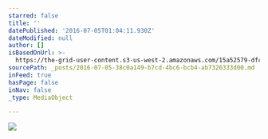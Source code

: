 ```yaml
---
starred: false
title: ''
datePublished: '2016-07-05T01:04:11.930Z'
dateModified: null
author: []
isBasedOnUrl: >-
  https://the-grid-user-content.s3-us-west-2.amazonaws.com/15a52579-dfc7-4f87-a8c5-430127f84958.jpg
sourcePath: _posts/2016-07-05-38c0a149-b7cd-4bc6-bcb4-ab7326333d00.md
inFeed: true
hasPage: false
inNav: false
_type: MediaObject

---
```

![](https://the-grid-user-content.s3-us-west-2.amazonaws.com/15a52579-dfc7-4f87-a8c5-430127f84958.jpg)